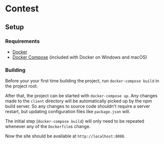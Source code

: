 # Contest

## Setup

### Requirements

- [Docker](https://www.docker.com/)
- [Docker Compose](https://docs.docker.com/compose/) (included with Docker on Windows and macOS)

### Building

Before your your first time building the project, run `docker-compose build` in the project root.

After that, the project can be started with `docker-compose up`. Any changes made to the `client` directory will be automatically picked up by the npm build server. So any changes to source code shouldn't require a server restart, but updating configuration files like `package.json` will.

The initial step (`docker-compose build`) will only need to be repeated whenever any of the `Dockerfile`s change.

Now the site should be available at `http://localhost:8080`.

